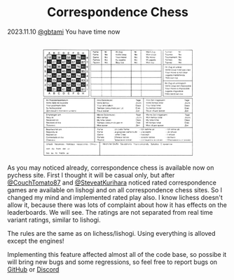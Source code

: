 <h1 align="center">Correspondence Chess</h1>
<div class="meta-headline">
    <div class= "meta">
        <span class="text">2023.11.10</span>
        <span class="text"><a href="/@/gbtami">@gbtami</a></span>
        <span class="text">You have time now</span>
    </div>
    <div class= "headline"></div>
</div>
</br>

<p align="center">
  <img src="https://github.com/gbtami/pychess-variants/blob/master/static/images/Postcard-for-correspondence-chess.png" width="345" height="245">
</p>

As you may noticed already, correspondence chess is available now on pychess site. First I thought it will be casual only, but after [@CouchTomato87](https://www.pychess.org/@/CouchTomato87) and [@SteveatKurihara](https://www.pychess.org/@/SteveatKurihara) noticed rated correspondence games are available on lishogi and on all correspondence chess sites. So I changed my mind and implemented rated play also. I know lichess doesn't allow it, because there was lots of complaint about how it has effects on the leaderboards. We will see. The ratings are not separated from real time variant ratings, similar to lishogi.

The rules are the same as on lichess/lishogi. Using everything is alloved except the engines!

Implementing this feature affected almost all of the code base, so possibe it will bring new bugs and some regressions, so feel free to report bugs on [GitHub](https://github.com/gbtami/pychess-variants/issues) or [Discord](https://discord.gg/aPs8RKr)
